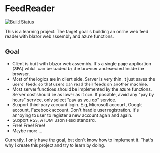 FeedReader
==

[![Build Status](https://dev.azure.com/feedreader/feedreader/_apis/build/status/feedreaderorg.feedreader?branchName=master)](https://dev.azure.com/feedreader/feedreader/_build/latest?definitionId=1&branchName=master)

This is a learning project. The target goal is building an online web feed reader with blazor web assembly
and azure functions.

## Goal

- Client is built with blazor web assembly. It's a single page application (SPA) which can be loaded by the
  browser and exected inside the browser.
- Most of the logics are in client side. Server is very thin. It just saves the users' feeds so that users
  can read their feeds on another machine.
- Most server functions should be implemented by the azure functions. Server cost should be as lower as it
  can. If possible, avoid any "pay by hours" service, only select "pay as you go" service.
- Support third-pary account login. E.g, Microsoft account, Google account, Facebook account. Don't handle
  user registration. It's annoying to user to register a new account again and again.
- Support RSS, ATOM, Json Feed standard.
- Free! Free! Free!
- Maybe more ... 

Currently, I only have the goal, but don't know how to implement it. That's why I create this project and
try to learn by doing.
